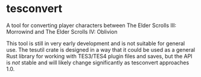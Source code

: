 # tesconvert
A tool for converting player characters between The Elder Scrolls III: Morrowind and The Elder Scrolls IV: Oblivion

This tool is still in very early development and is not suitable for general use. The tesutil crate is designed in a way that it could be used as a general Rust library for
working with TES3/TES4 plugin files and saves, but the API is *not* stable and will likely change significantly as tesconvert approaches 1.0.
